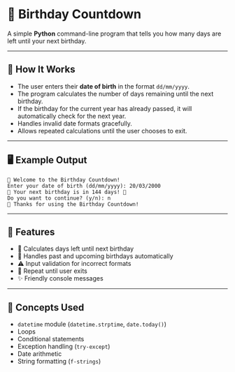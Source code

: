 # 🎂 Birthday Countdown

A simple **Python** command-line program that tells you how many days are left until your next birthday.

---

## 🧠 How It Works
- The user enters their **date of birth** in the format `dd/mm/yyyy`.  
- The program calculates the number of days remaining until the next birthday.  
- If the birthday for the current year has already passed, it will automatically check for the next year.  
- Handles invalid date formats gracefully.  
- Allows repeated calculations until the user chooses to exit.  

---

## 🖥️ Example Output

``` text
🎂 Welcome to the Birthday Countdown!
Enter your date of birth (dd/mm/yyyy): 20/03/2000
🎈 Your next birthday is in 144 days! 🎉
Do you want to continue? (y/n): n
🎉 Thanks for using the Birthday Countdown!
```

---

## 🧩 Features
- 🎂 Calculates days left until next birthday  
- 📅 Handles past and upcoming birthdays automatically  
- ⚠️ Input validation for incorrect formats  
- 🔁 Repeat until user exits  
- ✨ Friendly console messages  

---

## 🧱 Concepts Used
- `datetime` module (`datetime.strptime`, `date.today()`)  
- Loops  
- Conditional statements  
- Exception handling (`try-except`)  
- Date arithmetic  
- String formatting (`f-strings`)  